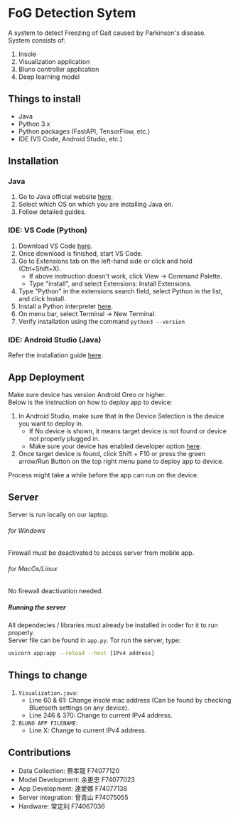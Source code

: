 # FoG Detection Sytem
A system to detect Freezing of Gait caused by Parkinson's disease.  
System consists of:  
1. Insole
2. Visualization application
3. Bluno controller application
4. Deep learning model

## Things to install
- Java
- Python 3.x
- Python packages (FastAPI, TensorFlow, etc.)
- IDE (VS Code, Android Studio, etc.)

## Installation

### Java
1. Go to Java official website [here](https://java.com/en/download/help/download_options.html).
2. Select which OS on which you are installing Java on.
3. Follow detailed guides.

### IDE: VS Code (Python)
1. Download VS Code [here](https://code.visualstudio.com/).
2. Once download is finished, start VS Code.
3. Go to Extensions tab on the left-hand side or click and hold (Ctrl+Shift+X).
    * If above instruction doesn't work, click View -> Command Palette.
    * Type "install", and select Extensions: Install Extensions.
4. Type "Python" in the extensions search field, select Python in the list, and click Install.
5. Install a Python interpreter [here](https://www.python.org/downloads/).
6. On menu bar, select Terminal -> New Terminal.
7. Verify installation using the command ```python3 --version```

### IDE: Android Studio (Java)
Refer the installation guide [here](https://developer.android.com/studio/install).

## App Deployment
Make sure device has version Android Oreo or higher.  
Below is the instruction on how to deploy app to device:
1. In Android Studio, make sure that in the Device Selection is the device you want to deploy in.
    * If No device is shown, it means target device is not found or device not properly plugged in.
    * Make sure your device has enabled developer option [here](https://www.digitaltrends.com/mobile/how-to-get-developer-options-on-android/).
2.  Once target device is found, click Shift + F10 or press the green arrow/Run Button  on the top right menu pane to deploy app to device.

Process might take a while before the app can run on the device.

## Server
Server is run locally on our laptop.
###### for Windows
Firewall must be deactivated to access server from mobile app.
###### for MacOs/Linux
No firewall deactivation needed.
##### Running the server
All dependecies / libraries must already be installed in order for it to run properly.  
Server file can be found in ```app.py```. Tor run the server, type:
```bash
uvicorn app:app --reload --host [IPv4 address]
```

## Things to change
1. ```Visualization.java```:
   * Line 60 & 61: Change insole mac address (Can be found by checking Bluetooth settings on any device).
   * Line 246 & 370: Change to current IPv4 address.
2. ```BLUNO APP FILENAME```:
   * Line X: Change to current IPv4 address.

## Contributions
* Data Collection: 蔡孝龍 F74077120
* Model Development: 余更忠 F74077023
* App Development: 達愛娜 F74077138
* Server integration: 曾青山 F74075055
* Hardware: 常定利 F74067036
